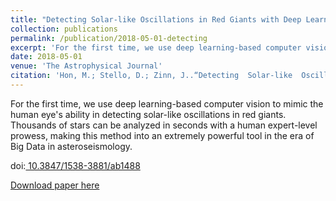 ```yaml
---
title: "Detecting Solar-like Oscillations in Red Giants with Deep Learning"
collection: publications
permalink: /publication/2018-05-01-detecting
excerpt: 'For the first time, we use deep learning-based computer vision to mimic the human visual ability in detecting solar-like oscillations in images of red giants power spectra. Thousands of stars can be analyzed in seconds with a human expert-level ability, making this method into an extremely powerful tool in the era of Big Data in asteroseismology.'
date: 2018-05-01
venue: 'The Astrophysical Journal'
citation: 'Hon, M.; Stello, D.; Zinn, J..“Detecting  Solar-like  Oscillations  in  Red  Giants  with Deep Learning”, 2018, ApJ, 859, 64.'
---
```

For the first time, we use deep learning-based computer vision to mimic the human eye's ability in detecting solar-like oscillations in red giants. Thousands of stars can be analyzed in seconds with a human expert-level prowess, making this method into an extremely powerful tool in the era of Big Data in asteroseismology.

doi:[	10.3847/1538-3881/ab1488](https://arxiv.org/ct?url=https%3A%2F%2Fdx.doi.org%2F10.3847%2F1538-3881%2Fab1488&v=2f98bbf7)

[Download paper here](https://arxiv.org/pdf/1804.07495f)

